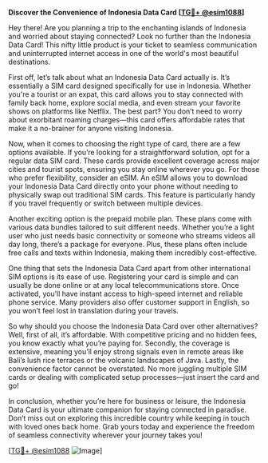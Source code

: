 **Discover the Convenience of Indonesia Data Card [[TG💪+ @esim1088](https://t.me/s/esim1088)]**

Hey there! Are you planning a trip to the enchanting islands of Indonesia and worried about staying connected? Look no further than the Indonesia Data Card! This nifty little product is your ticket to seamless communication and uninterrupted internet access in one of the world's most beautiful destinations.

First off, let’s talk about what an Indonesia Data Card actually is. It’s essentially a SIM card designed specifically for use in Indonesia. Whether you're a tourist or an expat, this card allows you to stay connected with family back home, explore social media, and even stream your favorite shows on platforms like Netflix. The best part? You don’t need to worry about exorbitant roaming charges—this card offers affordable rates that make it a no-brainer for anyone visiting Indonesia.

Now, when it comes to choosing the right type of card, there are a few options available. If you’re looking for a straightforward solution, opt for a regular data SIM card. These cards provide excellent coverage across major cities and tourist spots, ensuring you stay online wherever you go. For those who prefer flexibility, consider an eSIM. An eSIM allows you to download your Indonesia Data Card directly onto your phone without needing to physically swap out traditional SIM cards. This feature is particularly handy if you travel frequently or switch between multiple devices.

Another exciting option is the prepaid mobile plan. These plans come with various data bundles tailored to suit different needs. Whether you’re a light user who just needs basic connectivity or someone who streams videos all day long, there’s a package for everyone. Plus, these plans often include free calls and texts within Indonesia, making them incredibly cost-effective.

One thing that sets the Indonesia Data Card apart from other international SIM options is its ease of use. Registering your card is simple and can usually be done online or at any local telecommunications store. Once activated, you’ll have instant access to high-speed internet and reliable phone service. Many providers also offer customer support in English, so you won’t feel lost in translation during your travels.

So why should you choose the Indonesia Data Card over other alternatives? Well, first of all, it’s affordable. With competitive pricing and no hidden fees, you know exactly what you’re paying for. Secondly, the coverage is extensive, meaning you’ll enjoy strong signals even in remote areas like Bali’s lush rice terraces or the volcanic landscapes of Java. Lastly, the convenience factor cannot be overstated. No more juggling multiple SIM cards or dealing with complicated setup processes—just insert the card and go!

In conclusion, whether you’re here for business or leisure, the Indonesia Data Card is your ultimate companion for staying connected in paradise. Don’t miss out on exploring this incredible country while keeping in touch with loved ones back home. Grab yours today and experience the freedom of seamless connectivity wherever your journey takes you!

[[TG💪+ @esim1088](https://t.me/s/esim1088) ![Image](https://i.postimg.cc/Y0z9fWf4/image.png)]